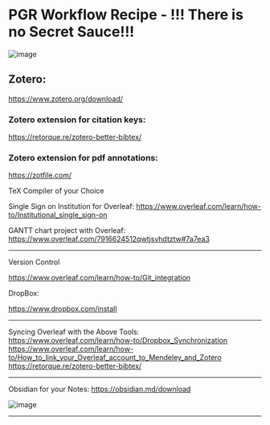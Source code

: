 # PGR Workflow Recipe - !!! There is no Secret Sauce!!!

![image](https://github.com/omiridoue/obsidian-zotero-PhD-workflow/assets/126977992/77b33677-e983-4b78-9386-8efdef811cec)

## Zotero: 
https://www.zotero.org/download/

### Zotero extension for citation keys:
https://retorque.re/zotero-better-bibtex/

### Zotero extension for pdf annotations:
https://zotfile.com/

TeX Compiler of your Choice

Single Sign on Institution for Overleaf:
https://www.overleaf.com/learn/how-to/Institutional_single_sign-on

GANTT chart project with Overleaf:
https://www.overleaf.com/7916624512qwtjsvhdtztw#7a7ea3

------------------------------------------------------------
Version Control 

https://www.overleaf.com/learn/how-to/Git_integration

DropBox:

https://www.dropbox.com/install

---------------------------------

Syncing Overleaf with the Above Tools:
https://www.overleaf.com/learn/how-to/Dropbox_Synchronization
https://www.overleaf.com/learn/how-to/How_to_link_your_Overleaf_account_to_Mendeley_and_Zotero
https://retorque.re/zotero-better-bibtex/

-------------------------------------

Obsidian for your Notes: 
https://obsidian.md/download


![image](https://github.com/omiridoue/obsidian-zotero-PhD-workflow/assets/126977992/77b33677-e983-4b78-9386-8efdef811cec)

------------------------------------
